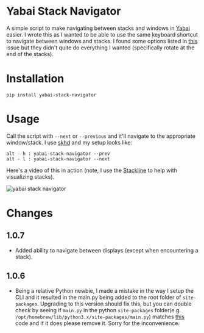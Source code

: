 # Yabai Stack Navigator

A simple script to make navigating between stacks and windows in [Yabai](https://github.com/koekeishiya/yabai) easier. I wrote this as I wanted to be able to use the same keyboard shortcut to navigate between windows and stacks. I found some options listed in [this](https://github.com/koekeishiya/yabai/issues/203) issue but they didn't quite do everything I wanted (specifically rotate at the end of the stacks).

# Installation

```
pip install yabai-stack-navigator
```

# Usage

Call the script with `--next` or `--previous` and it'll navigate to the appropriate window/stack. I use [skhd](https://github.com/koekeishiya/skhd) and my setup looks like:

```
alt - h : yabai-stack-navigator --prev
alt - l : yabai-stack-navigator --next
```

Here's a video of this in action (note, I use the [Stackline](https://github.com/AdamWagner/stackline) to help with visualizing stacks). 

![yabai stack navigator](https://user-images.githubusercontent.com/437043/132923238-e103370c-3bd8-43ba-8f01-45f451ce4f40.gif)


# Changes

## 1.0.7

- Added ability to navigate between displays (except when encountering a stack).

## 1.0.6

- Being a relative Python newbie, I made a mistake in the way I setup the CLI and it resulted in the main.py being added to the root folder of `site-packages`. Upgrading to this version should fix this, but you can double check by seeing if `main.py` in the python `site-packages` folder(e.g. `/opt/homebrew/lib/python3.x/site-packages/main.py`) matches [this](https://github.com/sendhil/yabai-stack-navigator/blob/7986767f48e4e26afbdca627c58df11658637e32/main.py) code and if it does please remove it. Sorry for the inconvenience.
